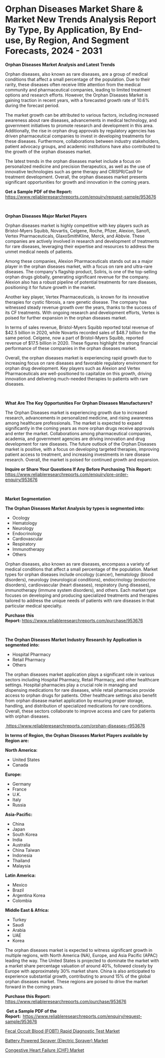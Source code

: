 <p><h1>Orphan Diseases Market Share & Market New Trends Analysis Report By Type, By Application, By End-use, By Region, And Segment Forecasts, 2024 - 2031</h1></p><p><strong>Orphan Diseases Market Analysis and Latest Trends</strong></p>
<p><p>Orphan diseases, also known as rare diseases, are a group of medical conditions that affect a small percentage of the population. Due to their rarity, these diseases often receive little attention from the medical community and pharmaceutical companies, leading to limited treatment options and research efforts. However, the Orphan Diseases Market is gaining traction in recent years, with a forecasted growth rate of 10.6% during the forecast period.</p><p>The market growth can be attributed to various factors, including increased awareness about rare diseases, advancements in medical technology, and government initiatives to promote research and development in this area. Additionally, the rise in orphan drug approvals by regulatory agencies has driven pharmaceutical companies to invest in developing treatments for these diseases. Furthermore, collaborations between industry stakeholders, patient advocacy groups, and academic institutions have also contributed to the growth of the orphan diseases market.</p><p>The latest trends in the orphan diseases market include a focus on personalized medicine and precision therapeutics, as well as the use of innovative technologies such as gene therapy and CRISPR/Cas9 for treatment development. Overall, the orphan diseases market presents significant opportunities for growth and innovation in the coming years.</p></p>
<p><strong>Get a Sample PDF of the Report:&nbsp;</strong> <a href="https://www.reliableresearchreports.com/enquiry/request-sample/953676">https://www.reliableresearchreports.com/enquiry/request-sample/953676</a></p>
<p>&nbsp;</p>
<p><strong>Orphan Diseases Major Market Players</strong></p>
<p><p>Orphan diseases market is highly competitive with key players such as Bristol-Myers Squibb, Novartis, Celgene, Roche, Pfizer, Alexion, Sanofi, Vertex Pharmaceuticals, GlaxoSmithKline, Merck, and Abbvie. These companies are actively involved in research and development of treatments for rare diseases, leveraging their expertise and resources to address the unmet medical needs of patients.</p><p>Among these companies, Alexion Pharmaceuticals stands out as a major player in the orphan diseases market, with a focus on rare and ultra-rare diseases. The company's flagship product, Soliris, is one of the top-selling orphan drugs globally, generating significant revenue for the company. Alexion also has a robust pipeline of potential treatments for rare diseases, positioning it for future growth in the market.</p><p>Another key player, Vertex Pharmaceuticals, is known for its innovative therapies for cystic fibrosis, a rare genetic disease. The company has witnessed steady revenue growth over the years, thanks to the success of its CF treatments. With ongoing research and development efforts, Vertex is poised for further expansion in the orphan diseases market.</p><p>In terms of sales revenue, Bristol-Myers Squibb reported total revenue of $42.5 billion in 2020, while Novartis recorded sales of $48.7 billion for the same period. Celgene, now a part of Bristol-Myers Squibb, reported revenue of $17.5 billion in 2020. These figures highlight the strong financial performance of these companies in the orphan diseases market.</p><p>Overall, the orphan diseases market is experiencing rapid growth due to increasing focus on rare diseases and favorable regulatory environment for orphan drug development. Key players such as Alexion and Vertex Pharmaceuticals are well-positioned to capitalize on this growth, driving innovation and delivering much-needed therapies to patients with rare diseases.</p></p>
<p>&nbsp;</p>
<p><strong>What Are The Key Opportunities For Orphan Diseases Manufacturers?</strong></p>
<p><p>The Orphan Diseases market is experiencing growth due to increased research, advancements in personalized medicine, and rising awareness among healthcare professionals. The market is expected to expand significantly in the coming years as more orphan drugs receive approvals and enter the market. Collaborations among pharmaceutical companies, academia, and government agencies are driving innovation and drug development for rare diseases. The future outlook of the Orphan Diseases market is positive, with a focus on developing targeted therapies, improving patient access to treatment, and increasing investments in rare disease research. Overall, the market is poised for continued growth and expansion.</p></p>
<p><strong>Inquire or Share Your Questions If Any Before Purchasing This Report:</strong> <a href="https://www.reliableresearchreports.com/enquiry/pre-order-enquiry/953676">https://www.reliableresearchreports.com/enquiry/pre-order-enquiry/953676</a></p>
<p>&nbsp;</p>
<p><strong>Market Segmentation</strong></p>
<p><strong>The Orphan Diseases Market Analysis by types is segmented into:</strong></p>
<p><ul><li>Ocology</li><li>Hematology</li><li>Neurology</li><li>Endocrinology</li><li>Cardiovascular</li><li>Respiratory</li><li>Immunotherapy</li><li>Others</li></ul></p>
<p><p>Orphan diseases, also known as rare diseases, encompass a variety of medical conditions that affect a small percentage of the population. Market types for orphan diseases include oncology (cancer), hematology (blood disorders), neurology (neurological conditions), endocrinology (endocrine disorders), cardiovascular (heart diseases), respiratory (lung diseases), immunotherapy (immune system disorders), and others. Each market type focuses on developing and producing specialized treatments and therapies tailored to address the unique needs of patients with rare diseases in that particular medical specialty.</p></p>
<p><strong>Purchase this Report:&nbsp;</strong><a href="https://www.reliableresearchreports.com/purchase/953676">https://www.reliableresearchreports.com/purchase/953676</a></p>
<p>&nbsp;</p>
<p><strong>The Orphan Diseases Market Industry Research by Application is segmented into:</strong></p>
<p><ul><li>Hospital Pharmacy</li><li>Retail Pharmacy</li><li>Others</li></ul></p>
<p><p>The orphan diseases market application plays a significant role in various sectors including Hospital Pharmacy, Retail Pharmacy, and other healthcare settings. Hospital pharmacies play a crucial role in managing and dispensing medications for rare diseases, while retail pharmacies provide access to orphan drugs for patients. Other healthcare settings also benefit from orphan disease market application by ensuring proper storage, handling, and distribution of specialized medications for rare conditions. Overall, these sectors collaborate to improve access and care for patients with orphan diseases.</p></p>
<p><a href="https://www.reliableresearchreports.com/orphan-diseases-r953676">&nbsp;https://www.reliableresearchreports.com/orphan-diseases-r953676</a></p>
<p><strong>In terms of Region, the Orphan Diseases Market Players available by Region are:</strong></p>
<p>
    <p> <strong> North America: </strong>
        <ul>
            <li>United States</li>
            <li>Canada</li>
        </ul>
        </p> 
    <p> <strong> Europe: </strong>
        <ul>
            <li>Germany</li>
            <li>France</li>
            <li>U.K.</li>
            <li>Italy</li>
            <li>Russia</li>
        </ul>
        </p> 
    <p> <strong> Asia-Pacific: </strong>
        <ul>
            <li>China</li>
            <li>Japan</li>
            <li>South Korea</li>
            <li>India</li>
            <li>Australia</li>
            <li>China Taiwan</li>
            <li>Indonesia</li>
            <li>Thailand</li>
            <li>Malaysia</li>
        </ul>
        </p> 
    <p> <strong> Latin America: </strong>
        <ul>
            <li>Mexico</li>
            <li>Brazil</li>
            <li>Argentina Korea</li>
            <li>Colombia</li>
        </ul>
        </p> 
    <p> <strong> Middle East & Africa: </strong>
        <ul>
            <li>Turkey</li>
            <li>Saudi</li>
            <li>Arabia</li>
            <li>UAE</li>
            <li>Korea</li>
        </ul>
    </p>
    </p>
<p><p>The orphan diseases market is expected to witness significant growth in multiple regions, with North America (NA), Europe, and Asia Pacific (APAC) leading the way. The United States is projected to dominate the market with a market share percentage valuation of around 40%, followed closely by Europe with approximately 30% market share. China is also anticipated to experience substantial growth, contributing to around 15% of the global orphan diseases market. These regions are poised to drive the market forward in the coming years.</p></p>
<p><strong>Purchase this Report: </strong><a href="https://www.reliableresearchreports.com/purchase/953676">https://www.reliableresearchreports.com/purchase/953676</a></p>
<p>&nbsp;<strong>Get a Sample PDF of the Report:&nbsp;&nbsp;</strong><a href="https://www.reliableresearchreports.com/enquiry/request-sample/953676">https://www.reliableresearchreports.com/enquiry/request-sample/953676</a></p>
<p><strong></strong></p>
<p><p><a href="https://www.linkedin.com/pulse/fecal-occult-blood-fobt-rapid-diagnostic-test-market-3hd4c">Fecal Occult Blood (FOBT) Rapid Diagnostic Test Market</a></p><p><a href="https://www.linkedin.com/pulse/battery-powered-sprayer-electric-sprayernbspmarket-focuses-market-gtape">Battery Powered Sprayer (Electric Sprayer) Market</a></p><p><a href="https://www.linkedin.com/pulse/congestive-heart-failure-chf-market-insights-cagr-trends-3osac?trackingId=OhBnsY0PLqq%2FlrEvKzDgFQ%3D%3D">Congestive Heart Failure (CHF) Market</a></p></p>